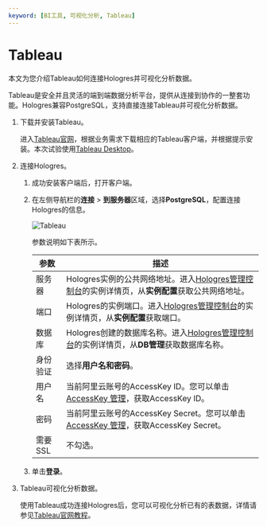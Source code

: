 ```yaml
---
keyword: [BI工具, 可视化分析, Tableau]
---
```


# Tableau

本文为您介绍Tableau如何连接Hologres并可视化分析数据。

Tableau是安全并且灵活的端到端数据分析平台，提供从连接到协作的一整套功能。Hologres兼容PostgreSQL，支持直接连接Tableau并可视化分析数据。

1.  下载并安装Tableau。

    进入[Tableau官网](https://www.tableau.com/zh-cn/products)，根据业务需求下载相应的Tableau客户端，并根据提示安装。本次试验使用[Tableau Desktop](https://www.tableau.com/zh-cn/products/desktop)。

2.  连接Hologres。

    1.  成功安装客户端后，打开客户端。

    2.  在左侧导航栏的**连接** \> **到服务器**区域，选择**PostgreSQL**，配置连接Hologres的信息。

        ![Tableau](https://static-aliyun-doc.oss-cn-hangzhou.aliyuncs.com/assets/img/zh-CN/1950420061/p166746.png)

        参数说明如下表所示。

        |参数|描述|
        |--|--|
        |服务器|Hologres实例的公共网络地址。进入[Hologres管理控制台](https://hologram.console.aliyun.com/#/instance)的实例详情页，从**实例配置**获取公共网络地址。 |
        |端口|Hologres的实例端口。进入[Hologres管理控制台](https://hologram.console.aliyun.com/#/instance)的实例详情页，从**实例配置**获取端口。 |
        |数据库|Hologres创建的数据库名称。进入[Hologres管理控制台](https://hologram.console.aliyun.com/#/instance)的实例详情页，从**DB管理**获取数据库名称。 |
        |身份验证|选择**用户名和密码**。|
        |用户名|当前阿里云账号的AccessKey ID。您可以单击[AccessKey 管理](https://usercenter.console.aliyun.com/?spm=5176.2020520153.nav-right.dak.3bcf415dCWGUBj#/manage/ak)，获取AccessKey ID。 |
        |密码|当前阿里云账号的AccessKey Secret。您可以单击[AccessKey 管理](https://usercenter.console.aliyun.com/?spm=5176.2020520153.nav-right.dak.3bcf415dCWGUBj#/manage/ak)，获取AccessKey Secret。 |
        |需要SSL|不勾选。|

    3.  单击**登录**。

3.  Tableau可视化分析数据。

    使用Tableau成功连接Hologres后，您可以可视化分析已有的表数据，详情请参见[Tableau官网教程](https://www.tableau.com/zh-cn/learn/get-started)。


